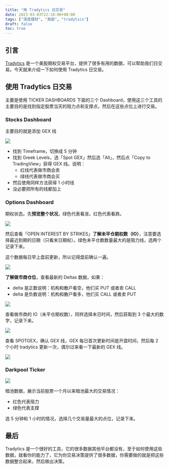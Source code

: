 ```yaml
---
title: "用 Tradytics 日交易"
date: 2023-03-03T22:18:00+08:00
tags: ["深度理财", "美股", "tradytics"]
draft: false
toc: true
---
```


## 引言

[Tradytics](https://link.3li3.com/tradytics) 是一个美股期权交易平台，提供了很多有用的数据，可以帮助我们日交易。今天就来介绍一下如何使用 Tradytics 日交易。

## 使用 Tradytics 日交易

主要是使用 TICKER DASHBOARDS 下面的三个 Dashboard，使用这三个工具的主要目的是找到指定股票当天的阻力点和支撑点，然后在这些点位上进行交易。

### Stocks Dashboard 

主要目的就是添加 GEX 线

![](https://img.forecho.com/JJth2E.png)

<!--more-->

- 找到 Timeframe，切换成 5 分钟
- 找到 Greek Levels，选「Spot GEX」然后选「All」，然后点「Copy to TradingView」获得 GEX 线。说明：
	- 红线代表做市商会卖
	- 绿线代表做市商会买
- 然后使用同样方法获得 1 小时线
- 没必要把所有的线都加上

### Options Dashboard 

期权状态。先**预览整个状况**，绿色代表看涨，红色代表看跌。

![](https://img.forecho.com/HQQR6U.png)


然后查看「OPEN INTEREST BY STRIKES」**了解未平仓期权数（IO）**，注意要选择最近到期的日期（只看末日期权）。绿色未平仓数数量最大的是阻力线，选两个记录下来。

这个数据每日早上盘前更新，所以记得盘前确认一遍。

![](https://img.forecho.com/AdbjNY.png)

**了解做市商仓位**，查看最新的 Deltas 数据，如果：

- delta 是正数说明：机构和散户看空，他们买 PUT 或者卖 CALL
- delta 是负数说明：机构和散户看多，他们买 CALL 或者卖 PUT

![](https://img.forecho.com/xgIJtr.png)

查看做市商的 IO（未平仓期权数），同样选择末日时间，然后获取到 3 个最大的数字，记录下来。

![](https://img.forecho.com/EUWsMx.png)

查看 SPOTGEX，确认 GEX 线，GEX 每日首次更新时间是开盘时间，然后每 2 个小时 tradytics 更新一次，偶尔过来看一下最新的 GEX 线。
 
![](https://img.forecho.com/o1jhtI.png)

### Darkpool Ticker

![](https://img.forecho.com/hNXOfg.png)

暗池数据，展示当前股票一个月以来暗池最大的交易情况：

- 红色代表阻力
- 绿色代表支撑

选 5 分钟和 1 小时的情况，选择几个交易量最大的点位，记录下来。

## 最后

Tradytics 是一个很好的工具，它的很多数据其他平台都没有，至于如何使用这些数据，就看你的能力了，它为你交易决策提供了很多数据，你需要做的就是把这些数据整合起来，然后做出决策。